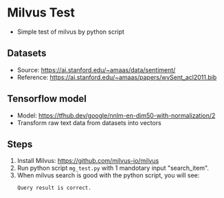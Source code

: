 # Milvus Test
* Simple test of milvus by python script

## Datasets
* Source: https://ai.stanford.edu/~amaas/data/sentiment/ 
* Reference: https://ai.stanford.edu/~amaas/papers/wvSent_acl2011.bib

## Tensorflow model
* Model: https://tfhub.dev/google/nnlm-en-dim50-with-normalization/2
* Transform raw text data from datasets into vectors

## Steps
1. Install Milvus: https://github.com/milvus-io/milvus
2. Run python script `mg_test.py` with 1 mandotary input "search_item".
3. When milvus search is good with the python script, you will see:
   ```
   Query result is correct.
   ```
